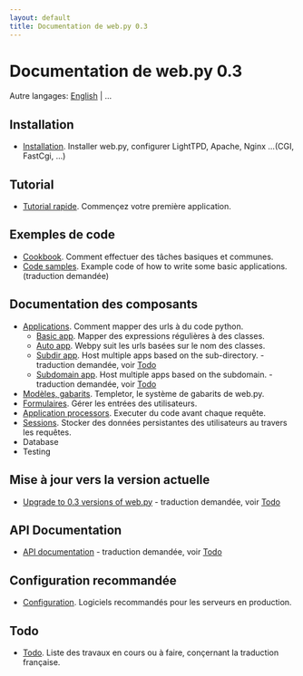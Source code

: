 ```yaml
---
layout: default
title: Documentation de web.py 0.3
---
```


# Documentation de web.py 0.3

Autre langages: [English](/docs/0.3) | ...

## Installation
* [Installation](/install/fr). Installer web.py, configurer LightTPD, Apache, Nginx ...(CGI, FastCgi, ...)

## Tutorial

* [Tutorial rapide](./tutorial.fr). Commençez  votre première application.

## Exemples de code

* [Cookbook](/cookbook/fr). Comment effectuer des tâches basiques et communes. 
* [Code samples](https://github.com/webpy/webpy-examples/). Example code of how to write some basic applications. (traduction demandée)

## Documentation des composants
* [Applications](/docs/0.3/apps/fr). Comment mapper des urls à du code python.
    * [Basic app](/docs/0.3/apps/basic/fr). Mapper des expressions régulières à des classes.
    * [Auto app](/docs/0.3/apps/auto/fr). Webpy suit les urls basées sur le nom des classes.
    * [Subdir app](/docs/0.3/apps/subdir). Host multiple apps based on the sub-directory. - traduction demandée, voir [Todo](/docs/0.3.fr/todo)
    * [Subdomain app](/docs/0.3/apps/subdomain). Host multiple apps based on the subdomain. - traduction demandée, voir [Todo](/docs/0.3.fr/todo)
* [Modèles, gabarits](/docs/0.3/templetor.fr). Templetor, le système de gabarits de web.py.
* [Formulaires](/docs/0.3/form.fr). Gérer les entrées des utilisateurs.
* [Application processors](/docs/0.3/app_processors/fr). Executer du code avant chaque requête.
* [Sessions](/docs/0.3/sessions/fr). Stocker des données persistantes des utilisateurs au travers les requêtes.
* Database
* Testing

## Mise à jour vers la version actuelle

* [Upgrade to 0.3 versions of web.py](/docs/0.3/upgrade)  - traduction demandée, voir [Todo](/docs/0.3.fr/todo)

## API Documentation 

* [API documentation](/docs/0.3/api) - traduction demandée, voir [Todo](/docs/0.3.fr/todo)

## Configuration recommandée

* [Configuration](/recommended_setup/fr). Logiciels recommandés pour les serveurs en production.

## Todo

* [Todo](/docs/0.3.fr/todo). Liste des travaux en cours ou à faire, conçernant la traduction française.
